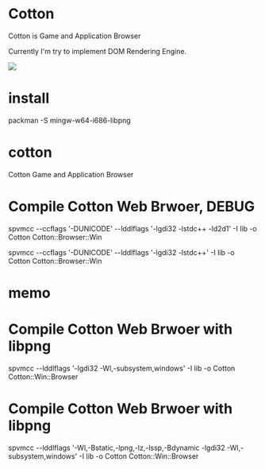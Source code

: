 # Cotton

Cotton is Game and Application Browser

Currently I'm try to implement DOM Rendering Engine.

<image src="/cotton_image.png">

# install
  
  packman -S mingw-w64-i686-libpng

# cotton

Cotton Game and Application Browser

  # Compile Cotton Web Brwoer, DEBUG
  spvmcc --ccflags '-DUNICODE' --lddlflags '-lgdi32 -lstdc++ -ld2d1' -I lib -o Cotton Cotton::Browser::Win

  spvmcc --ccflags '-DUNICODE' --lddlflags '-lgdi32 -lstdc++' -I lib -o Cotton Cotton::Browser::Win

# memo

  # Compile Cotton Web Brwoer with libpng
  spvmcc --lddlflags '-lgdi32 -Wl,-subsystem,windows' -I lib -o Cotton Cotton::Win::Browser
  
  # Compile Cotton Web Brwoer with libpng
  spvmcc --lddlflags '-Wl,-Bstatic,-lpng,-lz,-lssp,-Bdynamic -lgdi32 -Wl,-subsystem,windows' -I lib -o Cotton Cotton::Win::Browser


